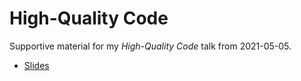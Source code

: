 High-Quality Code
=================

Supportive material for my *High-Quality Code* talk from 2021-05-05.

* [Slides](https://github.com/s3rvac/talks/raw/master/2021-05-05-High-Quality-Code/slides.pdf)
